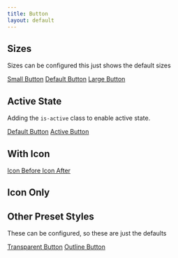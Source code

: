 ```yaml
---
title: Button
layout: default
---
```




## Sizes

Sizes can be configured this just shows the default sizes

<a href="#" class="button button--small">Small Button</a>
<a href="#" class="button">Default Button</a>
<a href="#" class="button button--large">Large Button</a>

## Active State

Adding the `is-active` class to enable active state.

<a href="#" class="button">Default Button</a>
<a href="#" class="button is-active">Active Button</a>

## With Icon

<a href="#" class="button">
  <span class="button__icon fas fa-gear" aria-hidden="true"></span>
  <span>Icon Before</span>
</a>

<a href="#" class="button">
  <span>Icon After</span>
  <span class="button__icon fas fa-gear" aria-hidden="true"></span>
</a>

## Icon Only

<a href="#" class="button button--icon button--small">
  <span class="button__icon fas fa-gear" aria-hidden="true"></span>
</a>
<a href="#" class="button button--icon">
  <span class="button__icon fas fa-gear" aria-hidden="true"></span>
</a>
<a href="#" class="button button--icon button--large">
  <span class="button__icon fas fa-gear" aria-hidden="true"></span>
</a>

## Other Preset Styles

These can be configured, so these are just the defaults

<a href="#" class="button button--transparent">Transparent Button</a>
<a href="#" class="button button--outline">Outline Button</a>